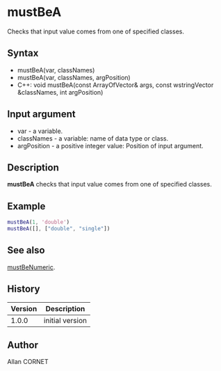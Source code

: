 

# mustBeA

Checks that input value comes from one of specified classes.

## Syntax

- mustBeA(var, classNames)
- mustBeA(var, classNames, argPosition)
- C++: void mustBeA(const ArrayOfVector& args, const wstringVector &classNames, int argPosition)

## Input argument

 - var - a variable.
 - classNames - a variable: name of data type or class.
 - argPosition - a positive integer value: Position of input argument.

## Description


  <p><b>mustBeA</b> checks that input value comes from one of specified classes.</p>


## Example

```matlab
mustBeA(1, 'double')
mustBeA([], ["double", "single"])
```

## See also

[mustBeNumeric](mustBeNumeric.md).
## History

|Version|Description|
|------|------|
|1.0.0|initial version|


## Author

Allan CORNET



